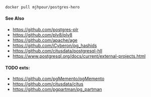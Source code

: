 ```sh
docker pull mjhpour/postgres-hero
```

#### See Also
- https://github.com/postgres-plr
- https://github.com/plv8/plv8
- https://github.com/apache/age
- https://github.com/iCyberon/pg_hashids
- https://github.com/citusdata/postgresql-hll
- https://www.postgresql.org/docs/current/external-projects.html

#### TODO exts:
- https://github.com/pgMemento/pgMemento
- https://github.com/citusdata/citus
- https://github.com/pgpartman/pg_partman
